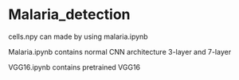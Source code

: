 # Malaria_detection


cells.npy can made by using malaria.ipynb

Malaria.ipynb contains normal CNN architecture 3-layer and 7-layer

VGG16.ipynb contains pretrained VGG16
